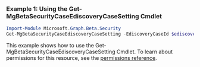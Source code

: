 ### Example 1: Using the Get-MgBetaSecurityCaseEdiscoveryCaseSetting Cmdlet
```powershell
Import-Module Microsoft.Graph.Beta.Security
Get-MgBetaSecurityCaseEdiscoveryCaseSetting -EdiscoveryCaseId $ediscoveryCaseId
```
This example shows how to use the Get-MgBetaSecurityCaseEdiscoveryCaseSetting Cmdlet.
To learn about permissions for this resource, see the [permissions reference](/graph/permissions-reference).
